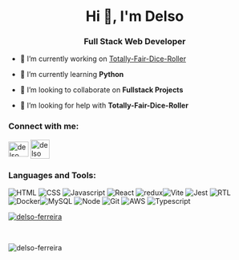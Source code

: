 <h1 align="center">Hi 👋, I'm Delso</h1>
<h3 align="center">Full Stack Web Developer</h3>

- 🔭 I’m currently working on [Totally-Fair-Dice-Roller ](https://github.com/delso-ferreira/Totally-Fair-Dice-Roller)

- 🌱 I’m currently learning **Python**

- 👯 I’m looking to collaborate on **Fullstack Projects**

- 🤝 I’m looking for help with **Totally-Fair-Dice-Roller**

<h3 align="left">Connect with me:</h3>
<p align="left">
<a href="https://linkedin.com/in/delso ferreira" target="_blank" rel="noreferrer""><img align="center" src="https://raw.githubusercontent.com/rahuldkjain/github-profile-readme-generator/master/src/images/icons/Social/linked-in-alt.svg" alt="delso ferreira" height="30" width="40" /></a>
 <a href="mailto:delsofelipe@gmail.com" target="_blank" rel="noreferrer""><img align="center" src="https://img.freepik.com/icones-gratis/gmail_318-674228.jpg" alt="delso ferreira" height="38" width="38" /></a>
</p>

<h3 align="left">Languages and Tools:</h3>
<p align="left"> <img src="https://img.shields.io/badge/HTML-blue?style=flat&logo=HTML5&logoColor=white" alt="HTML" /> <img src="https://img.shields.io/badge/CSS-white?style=flat&logo=CSS3&logoColor=black" alt="CSS" /> <img src="https://img.shields.io/badge/Javascript-yellow?style=flat&logo=Javascript&logoColor=white" alt="Javascript" /> <img src="https://img.shields.io/badge/React-blue?style=flat&logo=React&logoColor=white" alt="React" /> <img src="https://img.shields.io/badge/redux-purple?style=flat&logo=Redux&logoColor=white" alt="redux" /><img src="https://img.shields.io/badge/Vite-yellow?style=flat&logo=Vite&logoColor=white" alt="Vite" /> <img src="https://img.shields.io/badge/Jest-red?style=flat&logo=Jest&logoColor=white" alt="Jest" /> <img src="https://img.shields.io/badge/RTL-white?style=flat&logo=RTL&logoColor=black" alt="RTL" /> <img src="https://img.shields.io/badge/Docker-whitesmoke?style=flat&logo=Docker&logoColor=white" alt="Docker" /><img src="https://img.shields.io/badge/MySQL-0C0C0C?style=flat&logo=MySQL&logoColor=white" alt="MySQL" /> <img src="https://img.shields.io/badge/Node-light Green?style=flat&logo=Node.js&logoColor=white" alt="Node" /> <img src="https://img.shields.io/badge/Git-696968?style=flat&logo=Git&logoColor=white" alt="Git" /> <img src="https://img.shields.io/badge/AWS-685DBA?style=flat&logo=amazon&logoColor=white" alt="AWS" /> <img alt='Typescript' src='https://img.shields.io/badge/typescript-purple?style=flat&logo=Typescript&logoColor=white'/>
<br>



<p align="justify"> <a href="https://github.com/ryo-ma/github-profile-trophy"><img src="https://github-profile-trophy.vercel.app/?username=delso-ferreira" alt="delso-ferreira" /></a> </p><br>

<p><img align="center" src="https://github-readme-stats.vercel.app/api/top-langs?username=delso-ferreira&show_icons=true&locale=en&layout=compact" alt="delso-ferreira" /></p>


